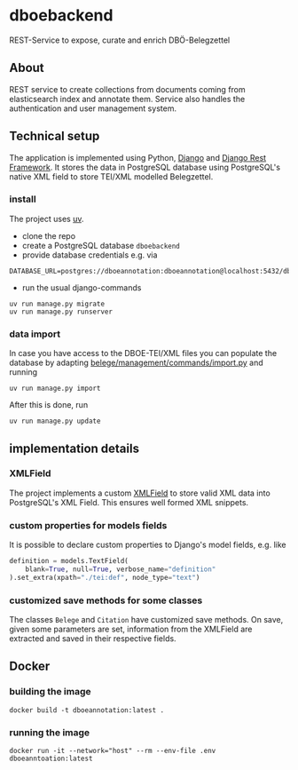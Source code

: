# dboebackend

REST-Service to expose, curate and enrich DBÖ-Belegzettel

## About

REST service to create collections from documents coming from elasticsearch index and annotate them.
Service also handles the authentication and user management system.

## Technical setup

The application is implemented using Python, [Django](https://www.djangoproject.com/) and [Django Rest Framework](https://www.django-rest-framework.org/).
It stores the data in PostgreSQL database using PostgreSQL's native XML field to store TEI/XML modelled Belegzettel.

### install

The project uses [uv](https://docs.astral.sh/uv/).

- clone the repo
- create a PostgreSQL database `dboebackend`
- provide database credentials e.g. via

```shell
DATABASE_URL=postgres://dboeannotation:dboeannotation@localhost:5432/dboeannotation
```

- run the usual django-commands

```shell
uv run manage.py migrate
uv run manage.py runserver
```

### data import

In case you have access to the DBOE-TEI/XML files you can populate the database by adapting [belege/management/commands/import.py](belege/management/commands/import.py) and running

```shell
uv run manage.py import
```

After this is done, run

```shell
uv run manage.py update
```

## implementation details

### XMLField

The project implements a custom [XMLField](belege/fields.py) to store valid XML data into PostgreSQL's XML Field. This ensures well formed XML snippets.

### custom properties for models fields

It is possible to declare custom properties to Django's model fields, e.g. like

```python
definition = models.TextField(
    blank=True, null=True, verbose_name="definition"
).set_extra(xpath="./tei:def", node_type="text")
```

### customized save methods for some classes

The classes `Belege` and `Citation` have customized save methods. On save, given some parameters are set, information from the XMLField are extracted and saved in their respective fields.

## Docker

### building the image

```shell
docker build -t dboeannotation:latest .
```

### running the image

```shell
docker run -it --network="host" --rm --env-file .env dboeanntoation:latest
```
